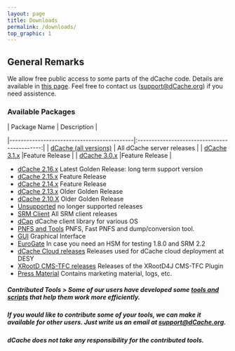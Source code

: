 ```yaml
---
layout: page
title: Downloads
permalink: /downloads/
top_graphic: 1
---
```

## General Remarks 

We allow free public access to some parts of the dCache code. Details are available in [this page]({{site.baseurl}}/docs/source-code/). 
Feel free to contact us ([support@dCache.org](mailto:support@dcache.org)) if you need assistence.


### Available Packages

|           Package Name           |            Description      | 

|--------------------------------------------|:--------------------------------------------:|
| [dCache (all versions)]({{site.baseurl}}/docs/releases/) | All dCache server releases |
| [dCache 3.1.x]({{site.baseurl}}/docs/releases/) |Feature Release   |
| [dCache 3.0.x]({{site.baseurl}}/docs/releases/) |Feature Release   |  





- [dCache 2.16.x]({{site.baseurl}}/docs/releases/) Latest Golden Release: long term support version
- [dCache 2.15.x]({{site.baseurl}}/docs/releases/)  Feature Release
- [dCache 2.14.x]({{site.baseurl}}/docs/releases/)  Feature Release
- [dCache 2.13.x](/downloads/1.9/index.shtml#server-2.13)  Older Golden Release
- [dCache 2.10.X](/downloads/1.9/index.shtml#server-2.10)  Older Golden Release
- [Unsupported](/downloads/1.9/unsupported)  no longer supported releases
- [SRM Client](/downloads/1.9/srm/)  All SRM client releases
- [dCap](/downloads/dcap/)  dCache client library for various OS
- [PNFS and Tools](/downloads/pnfs/index.shtml)  PNFS, Fast PNFS and dump/conversion tool.
- [GUI](/downloads/gui/index.shtml)  Graphical Interface
- [EuroGate](/downloads/eurogate/eurogate.shtml)  In case you need an HSM for testing 1.8.0 and SRM 2.2
- [dCache Cloud releases](/downloads/1.9/cloud/index.shtml)  Releases used for dCache cloud deployment at DESY
- [XRootD CMS-TFC releases](/downloads/xrootd4j/index.shtml)  Releases of the XRootD4J CMS-TFC Plugin
- [Press Material](/downloads/press/index.shtml)  Contains marketing material, logs, etc.



##### Contributed Tools > Some of our users have developed some [tools and scripts](http://trac.dcache.org/projects/dcache/wiki/ContributedCode) that help them work more efficiently.

##### If you would like to contribute some of your tools, we can make it available for other users. Just write us an email at [support@dCache.org](mailto:support@dcache.org).  

##### dCache does not take any responsibility for the contributed tools.
    

